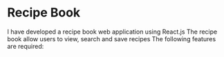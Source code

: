 # Recipe Book
I have developed a recipe book web application using React.js
The recipe book allow users to view, search and save recipes
The following features are required:
